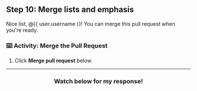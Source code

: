 ## Step 10: Merge lists and emphasis

Nice list, @{{ user.username }}! You can merge this pull request when you're ready.

### :keyboard: Activity: Merge the Pull Request

1. Click **Merge pull request** below.

<hr>
<h3 align="center">Watch below for my response!</h3>
